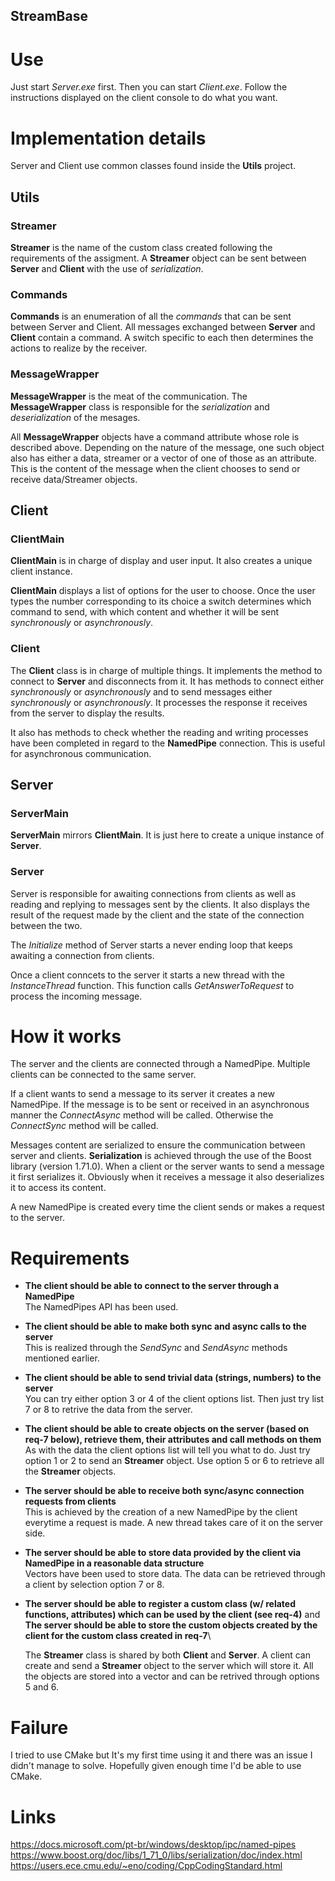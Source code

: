  ## StreamBase

# Use

Just start *Server.exe* first. Then you can start *Client.exe*. Follow the instructions displayed on the client console to do what you want.

# Implementation details

Server and Client use common classes found inside the **Utils** project. 

## Utils

### Streamer

**Streamer** is the name of the custom class created following the requirements of the assigment. A **Streamer** object can be sent between **Server** and **Client** with the use of *serialization*.

### Commands

**Commands** is an enumeration of all the *commands* that can be sent between Server and Client. All messages exchanged between **Server** and **Client** contain a command. A switch specific to each then determines the actions to realize by the receiver.

### MessageWrapper

**MessageWrapper** is the meat of the communication. The **MessageWrapper** class is responsible for the *serialization* and *deserialization* of the mesages. 

All **MessageWrapper** objects have a command attribute whose role is described above. Depending on the nature of the message, one such object also has either a data, streamer or a vector of one of those as an attribute. This is the content of the message when the client chooses to send or receive data/Streamer objects.

## Client

### ClientMain

**ClientMain** is in charge of display and user input. It also creates a unique client instance.

**ClientMain** displays a list of options for the user to choose. Once the user types the number corresponding to its choice a switch determines which command to send, with which content and whether it will be sent *synchronously* or *asynchronously*.

### Client

The **Client** class is in charge of multiple things.
It implements the method to connect to **Server** and disconnects from it.
It has methods to connect either *synchronously* or *asynchronously* and to send messages either *synchronously* or *asynchronously*.
It processes the response it receives from the server to display the results.

It also has methods to check whether the reading and writing processes have been completed in regard to the **NamedPipe** connection. This is useful for asynchronous communication.


## Server

### ServerMain

**ServerMain** mirrors **ClientMain**. It is just here to create a unique instance of **Server**.

### Server

Server is responsible for awaiting connections from clients as well as reading and replying to messages sent by the clients. It also displays the result of the request made by the client and the state of the connection between the two.

The *Initialize* method of Server starts a never ending loop that keeps awaiting a connection from clients.

Once a client conncets to the server it starts a new thread with the *InstanceThread* function. This function calls *GetAnswerToRequest* to process the incoming message.


# How it works

The server and the clients are connected through a NamedPipe.
Multiple clients can be connected to the same server.

If a client wants to send a message to its server it creates a new NamedPipe. If the message is to be sent or received in an asynchronous manner the *ConnectAsync* method will be called. Otherwise the *ConnectSync* method will be called.

Messages content are serialized to ensure the communication between server and clients. **Serialization** is achieved through the use of the Boost library (version 1.71.0).
When a client or the server wants to send a message it first serializes it. Obviously when it receives a message it also deserializes it to access its content. 

A new NamedPipe is created every time the client sends or makes a request to the server.

# Requirements

- **The client should be able to connect to the server through a NamedPipe**\
  The NamedPipes API has been used.

- **The client should be able to make both sync and async calls to the server**\
  This is realized through the *SendSync* and *SendAsync* methods mentioned earlier. 

- **The client should be able to send trivial data (strings, numbers) to the server**\
  You can try either option 3 or 4 of the client options list. Then just try list 7 or 8 to retrive the data from the server.

- **The client should be able to create objects on the server (based on req-7 below), retrieve them, their attributes and call methods on them**\
  As with the data the client options list will tell you what to do. Just try option 1 or 2 to send an **Streamer** object. Use option 5 or 6 to retrieve all the **Streamer** objects.

- **The server should be able to receive both sync/async connection requests from clients**\
  This is achieved by the creation of a new NamedPipe by the client everytime a request is made. A new thread takes care of it on the server side.

- **The server should be able to store data provided by the client via NamedPipe in a reasonable data structure**\
  Vectors have been used to store data. The data can be retrieved through a client by selection option 7 or 8.

- **The server should be able to register a custom class (w/ related functions, attributes) which can be used by the client (see req-4)** and **The server should be able to store the custom objects created by the client for the custom class created in req-7**\
  
  The **Streamer** class is shared by both **Client** and **Server**. A client can create and send a **Streamer** object to the server which will store it. All the objects are stored into a vector and can be retrived through options 5 and 6.

# Failure

I tried to use CMake but It's my first time using it and there was an issue I didn't manage to solve. Hopefully given enough time I'd be able to use CMake.


# Links
https://docs.microsoft.com/pt-br/windows/desktop/ipc/named-pipes
https://www.boost.org/doc/libs/1_71_0/libs/serialization/doc/index.html
https://users.ece.cmu.edu/~eno/coding/CppCodingStandard.html